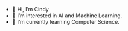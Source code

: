- 👋 Hi, I’m Cindy
- 👀 I’m interested in AI and Machine Learning.
- 🌱 I’m currently learning Computer Science.

<!---
cidguo/cidguo is a ✨ special ✨ repository because its `README.md` (this file) appears on your GitHub profile.
You can click the Preview link to take a look at your changes.
--->
